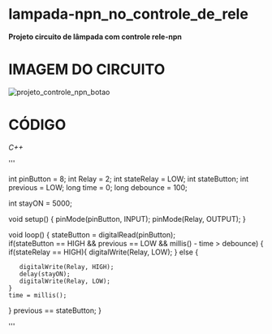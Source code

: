 # lampada-npn_no_controle_de_rele
**Projeto circuito de lâmpada com controle rele-npn**

# IMAGEM DO CIRCUITO
![projeto_controle_npn_botao](https://user-images.githubusercontent.com/90460886/192660947-156f0673-1487-4219-8533-a7d3a9207e80.png)

# CÓDIGO
*C++*

'''

int pinButton = 8;
int Relay = 2;
int stateRelay = LOW;
int stateButton;
int previous = LOW;
long time = 0;
long debounce = 100;


int stayON = 5000;

void setup() {
  pinMode(pinButton, INPUT);
  pinMode(Relay, OUTPUT);
}

void loop() {
  stateButton = digitalRead(pinButton);  
  if(stateButton == HIGH && previous == LOW && millis() - time > debounce) {
    if(stateRelay == HIGH){
      digitalWrite(Relay, LOW);
    } else {

      
       digitalWrite(Relay, HIGH);
       delay(stayON);
       digitalWrite(Relay, LOW);
    }
    time = millis();
  }
  previous == stateButton;
}

'''
